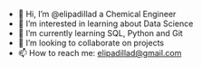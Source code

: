 - 👋 Hi, I’m @elipadillad a Chemical Engineer
- 👀 I’m interested in learning about Data Science
- 🌱 I’m currently learning SQL, Python and Git
- 💞️ I’m looking to collaborate on projects
- 📫 How to reach me: elipadillad@gmail.com

<!---
elipadillad/elipadillad is a ✨ special ✨ repository because its `README.md` (this file) appears on your GitHub profile.
You can click the Preview link to take a look at your changes.
--->
